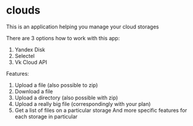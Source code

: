 # clouds

This is an application helping you manage your cloud storages 

There are 3 options how to work with this app:
1. Yandex Disk
2. Selectel
3. Vk Cloud API

Features:
1. Upload a file (also possible to zip)
2. Download a file
3. Upload a directory (also possible with zip)
4. Upload a really big file (correspondingly with your plan)
5. Get a list of files on a particular storage
And more specific features for each storage in particular
